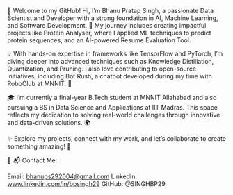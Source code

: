 🌟 Welcome to my GitHub!
Hi, I’m Bhanu Pratap Singh, a passionate Data Scientist and Developer with a strong foundation in AI, Machine Learning, and Software Development. 🚀 My journey includes creating impactful projects like Protein Analyser, where I applied ML techniques to predict protein sequences, and an AI-powered Resume Evaluation Tool.

💡 With hands-on expertise in frameworks like TensorFlow and PyTorch, I’m diving deeper into advanced techniques such as Knowledge Distillation, Quantization, and Pruning. I also love contributing to open-source initiatives, including Bot Rush, a chatbot developed during my time with RoboClub at MNNIT. 🤖

🎓 I’m currently a final-year B.Tech student at MNNIT Allahabad and also pursuing a BS in Data Science and Applications at IIT Madras. This space reflects my dedication to solving real-world challenges through innovative and data-driven solutions. 🌍

✨ Explore my projects, connect with my work, and let’s collaborate to create something amazing! 🤝

🤝
📬 Contact Me:

Email: bhanups292004@gmail.com
LinkedIn: www.linkedin.com/in/bpsingh29
GitHub: @SINGHBP29

<!--- 👋 Hi, I’m @SINGHBP29
- 👀 I’m interested in ...
- 🌱 I’m currently learning ...
- 💞️ I’m looking to collaborate on ...
- 📫 How to reach me ... ---->

<!---
SINGHBP29/SINGHBP29 is a ✨ special ✨ repository because its `README.md` (this file) appears on your GitHub profile.
You can click the Preview link to take a look at your changes.
--->
